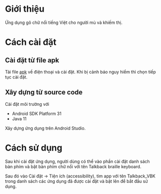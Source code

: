 # Giới thiệu
Ứng dụng gõ chữ nổi tiếng Việt cho người mù và khiếm thị. 

# Cách cài đặt
## Cài đặt từ file apk 
Tải file [apk](https://github.com/haydenshimada/VBK-talkback/tree/main/build/outputs/apk/phone/debug) về điện thoại và cài đặt.
Khi bị cảnh báo nguy hiểm thì chọn tiếp tục cài đặt. 

## Xây dựng từ source code 
Cài đặt môi trường với 
- Android SDK Platform 31
- Java 11

Xây dựng ứng dụng trên Android Studio. 

# Cách sử dụng

Sau khi cài đặt ứng dụng, người dùng có thể vào phần cài đặt danh sách bàn phím và bật bàn phím chữ nổi
với tên Talkback braille keyboard. 

Sau đó vào Cài đặt -> Tiện ích (accessibility), tìm app với tên Talkback_VBK
trong danh sách các ứng dụng đã được cài đặt và bật lên để bắt đầu sử dụng.



